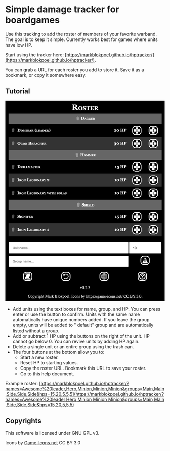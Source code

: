 

# Simple damage tracker for boardgames
Use this tracking to add the roster of members of your favorite warband. The goal is to keep it simple. Currently works best for games where units have low HP.

Start using the tracker here: [https://markblokpoel.github.io/hptracker/](https://markblokpoel.github.io/hptracker/).

You can grab a URL for each roster you add to store it. Save it as a bookmark, or copy it somewhere easy.

## Tutorial
![Screen shot](screenshot_1.png)

- Add units using the text boxes for name, group, and HP. You can press enter or use the button to confirm. Units with the same name automatically have unique numbers added. If you leave the group empty, units will be added to " default" group and are automatically listed without a group.
- Add or subtract 1 HP using the buttons on the right of the unit. HP cannot go below 0. You can revive units by adding HP again.
- Delete a single unit or an entire group using the trash can.
- The four buttons at the bottom allow you to:
  - Start a new roster.
  - Reset HP to starting values.
  - Copy the roster URL. Bookmark this URL to save your roster.
  - Go to this help document.

Example roster:
[https://markblokpoel.github.io/hptracker/?names=Awesome%20leader,Hero,Minion,Minion,Minion&groups=Main,Main,Side,Side,Side&hps=15,20,5,5,5](https://markblokpoel.github.io/hptracker/?names=Awesome%20leader,Hero,Minion,Minion,Minion&groups=Main,Main,Side,Side,Side&hps=15,20,5,5,5)

## Copyrights
This software is licensed under GNU GPL v3.

Icons by [Game-Icons.net](https://game-icons.net/) CC BY 3.0
